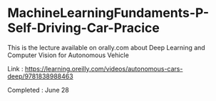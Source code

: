 # MachineLearningFundaments-P-Self-Driving-Car-Pracice
This is the lecture available on orally.com about Deep Learning and Computer Vision for Autonomous Vehicle

Link : https://learning.oreilly.com/videos/autonomous-cars-deep/9781838988463

Completed : June 28
